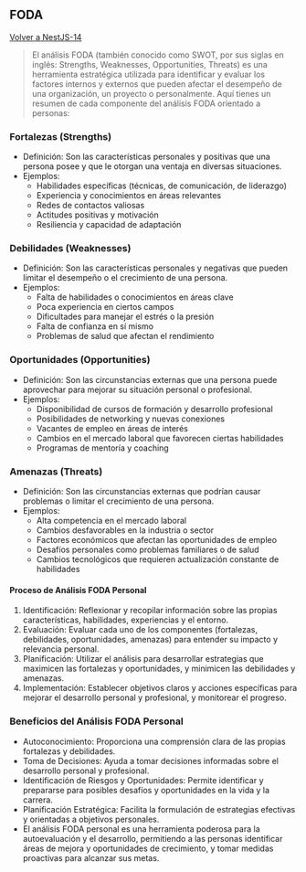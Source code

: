 ## FODA

[Volver a NestJS-14](./NestJS-14.md)

> El análisis FODA (también conocido como SWOT, por sus siglas en inglés: Strengths, Weaknesses, Opportunities, Threats) es una herramienta estratégica utilizada para identificar y evaluar los factores internos y externos que pueden afectar el desempeño de una organización, un proyecto o personalmente. Aquí tienes un resumen de cada componente del análisis FODA orientado a personas:

### Fortalezas (Strengths)

- Definición: Son las características personales y positivas que una persona posee y que le otorgan una ventaja en diversas situaciones.
- Ejemplos:
  - Habilidades específicas (técnicas, de comunicación, de liderazgo)
  - Experiencia y conocimientos en áreas relevantes
  - Redes de contactos valiosas
  - Actitudes positivas y motivación
  - Resiliencia y capacidad de adaptación

### Debilidades (Weaknesses)

- Definición: Son las características personales y negativas que pueden limitar el desempeño o el crecimiento de una persona.
- Ejemplos:
  - Falta de habilidades o conocimientos en áreas clave
  - Poca experiencia en ciertos campos
  - Dificultades para manejar el estrés o la presión
  - Falta de confianza en sí mismo
  - Problemas de salud que afectan el rendimiento

### Oportunidades (Opportunities)

- Definición: Son las circunstancias externas que una persona puede aprovechar para mejorar su situación personal o profesional.
- Ejemplos:
  - Disponibilidad de cursos de formación y desarrollo profesional
  - Posibilidades de networking y nuevas conexiones
  - Vacantes de empleo en áreas de interés
  - Cambios en el mercado laboral que favorecen ciertas habilidades
  - Programas de mentoría y coaching

### Amenazas (Threats)

- Definición: Son las circunstancias externas que podrían causar problemas o limitar el crecimiento de una persona.
- Ejemplos:
  - Alta competencia en el mercado laboral
  - Cambios desfavorables en la industria o sector
  - Factores económicos que afectan las oportunidades de empleo
  - Desafíos personales como problemas familiares o de salud
  - Cambios tecnológicos que requieren actualización constante de habilidades

#### Proceso de Análisis FODA Personal

1. Identificación: Reflexionar y recopilar información sobre las propias características, habilidades, experiencias y el entorno.
2. Evaluación: Evaluar cada uno de los componentes (fortalezas, debilidades, oportunidades, amenazas) para entender su impacto y relevancia personal.
3. Planificación: Utilizar el análisis para desarrollar estrategias que maximicen las fortalezas y oportunidades, y minimicen las debilidades y amenazas.
4. Implementación: Establecer objetivos claros y acciones específicas para mejorar el desarrollo personal y profesional, y monitorear el progreso.

### Beneficios del Análisis FODA Personal

- Autoconocimiento: Proporciona una comprensión clara de las propias fortalezas y debilidades.
- Toma de Decisiones: Ayuda a tomar decisiones informadas sobre el desarrollo personal y profesional.
- Identificación de Riesgos y Oportunidades: Permite identificar y prepararse para posibles desafíos y oportunidades en la vida y la carrera.
- Planificación Estratégica: Facilita la formulación de estrategias efectivas y orientadas a objetivos personales.
- El análisis FODA personal es una herramienta poderosa para la autoevaluación y el desarrollo, permitiendo a las personas identificar áreas de mejora y oportunidades de crecimiento, y tomar medidas proactivas para alcanzar sus metas.
